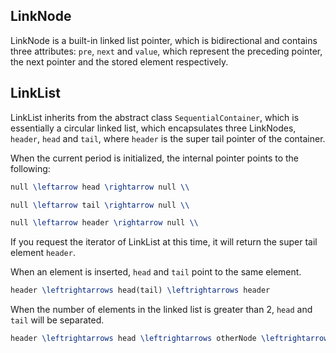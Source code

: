 ## LinkNode

LinkNode is a built-in linked list pointer, which is bidirectional and contains three attributes: `pre`, `next` and `value`, which represent the preceding pointer, the next pointer and the stored element respectively.

## LinkList

LinkList inherits from the abstract class `SequentialContainer`, which is essentially a circular linked list, which encapsulates three LinkNodes, `header`, `head` and `tail`, where `header` is the super tail pointer of the container.

When the current period is initialized, the internal pointer points to the following:

```tex
null \leftarrow head \rightarrow null \\

null \leftarrow tail \rightarrow null \\

null \leftarrow header \rightarrow null \\
```

If you request the iterator of LinkList at this time, it will return the super tail element `header`.

When an element is inserted, `head` and `tail` point to the same element.

```tex
header \leftrightarrows head(tail) \leftrightarrows header
```

When the number of elements in the linked list is greater than 2, `head` and `tail` will be separated.

```tex
header \leftrightarrows head \leftrightarrows otherNode \leftrightarrows tail \leftrightarrows header
```
